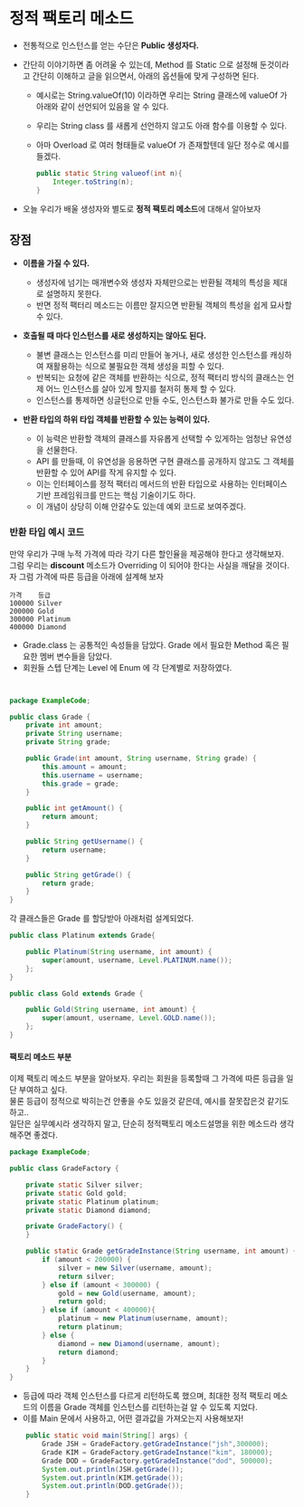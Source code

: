 # 정적 팩토리 메소드

- 전통적으로 인스턴스를 얻는 수단은 **Public 생성자다.**
- 간단히 이야기하면 좀 어려울 수 있는데, Method 를 Static 으로 설정해 둔것이라고 간단히 이해하고 글을 읽으면서, 아래의 옵션들에 맞게 구성하면 된다.

  - 예시로는 String.valueOf(10) 이라하면 우리는 String 클래스에 valueOf 가 아래와 같이 선언되어 있음을 알 수 있다.
  - 우리는 String class 를 새롭게 선언하지 않고도 아래 함수를 이용할 수 있다.
  - 아마 Overload 로 여러 형태들로 valueOf 가 존재할텐데 일단 정수로 예시를 들겠다.

    ```java
    public static String valueof(int n){
        Integer.toString(n);
    }
    ```

- 오늘 우리가 배울 생성자와 별도로 **정적 팩토리 메소드**에 대해서 알아보자

## 장점

- **이름을 가질 수 있다.**

  - 생성자에 넘기는 매개변수와 생성자 자체만으로는 반환될 객체의 특성을 제대로 설명하지 못한다.
  - 반면 정적 팩터리 메소드는 이름만 잘지으면 반환될 객체의 특성을 쉽게 묘사할 수 있다.

- **호출될 때 마다 인스턴스를 새로 생성하지는 않아도 된다.**

  - 불변 클래스는 인스턴스를 미리 만들어 놓거나, 새로 생성한 인스턴스를 캐싱하여 재활용하는 식으로 불필요한 객체 생성을 피할 수 있다.
  - 반복되는 요청에 같은 객체를 반환하는 식으로, 정적 팩터리 방식의 클래스는 언제 어느 인스턴스를 살아 있게 할지를 철저히 통제 할 수 있다.
  - 인스턴스를 통제하면 싱글턴으로 만들 수도, 인스턴스화 불가로 만들 수도 있다.

- **반환 타입의 하위 타입 객체를 반환할 수 있는 능력이 있다.**

  - 이 능력은 반환할 객체의 클래스를 자유롭게 선택할 수 있게하는 엄청난 유연성을 선물한다.
  - API 를 만들때, 이 유연성을 응용하면 구현 클래스를 공개하지 않고도 그 객체를 반환할 수 있어 API를 작게 유지할 수 있다.
  - 이는 인터페이스를 정적 팩터리 메서드의 반환 타입으로 사용하는 인터페이스 기반 프레임워크를 만드는 핵심 기술이기도 하다.
  - 이 개념이 상당히 이해 안갈수도 있는데 예외 코드로 보여주겠다.

### 반환 타입 예시 코드

만약 우리가 구매 누적 가격에 따라 각기 다른 할인율을 제공해야 한다고 생각해보자. <br>
그럼 우리는 **discount** 메소드가 Overriding 이 되어야 한다는 사실을 깨달을 것이다. <br>
자 그럼 가격에 따른 등급을 아래에 설계해 보자 <br>

```
가격    등급
100000 Silver
200000 Gold
300000 Platinum
400000 Diamond
```

- Grade.class 는 공통적인 속성들을 담았다. Grade 에서 필요한 Method 혹은 필요한 멤버 변수들을 담았다.
- 회원들 스텝 단계는 Level 에 Enum 에 각 단계별로 저장하였다.

```java


package ExampleCode;

public class Grade {
    private int amount;
    private String username;
    private String grade;

    public Grade(int amount, String username, String grade) {
        this.amount = amount;
        this.username = username;
        this.grade = grade;
    }

    public int getAmount() {
        return amount;
    }

    public String getUsername() {
        return username;
    }

    public String getGrade() {
        return grade;
    }
}
```

각 클래스들은 Grade 를 할당받아 아래처럼 설계되었다.

```java
public class Platinum extends Grade{

    public Platinum(String username, int amount) {
        super(amount, username, Level.PLATINUM.name());
    };
}
```

```java
public class Gold extends Grade {

    public Gold(String username, int amount) {
        super(amount, username, Level.GOLD.name());
    };
}
```

#### 팩토리 메소드 부분

이제 팩토리 메소드 부분을 알아보자. 우리는 회원을 등록할때 그 가격에 따른 등급을 일단 부여하고 싶다. <br>
물론 등급이 정적으로 박히는건 안좋을 수도 있을것 같은데, 예시를 잘못잡은것 같기도하고.. <br>
일단은 실무예시라 생각하지 말고, 단순히 정적팩토리 메소드설명을 위한 메소드라 생각해주면 좋겠다. <br>

```java
package ExampleCode;

public class GradeFactory {

    private static Silver silver;
    private static Gold gold;
    private static Platinum platinum;
    private static Diamond diamond;

    private GradeFactory() {
    }

    public static Grade getGradeInstance(String username, int amount) {
        if (amount < 200000) {
            silver = new Silver(username, amount);
            return silver;
        } else if (amount < 300000) {
            gold = new Gold(username, amount);
            return gold;
        } else if (amount < 400000){
            platinum = new Platinum(username, amount);
            return platinum;
        } else {
            diamond = new Diamond(username, amount);
            return diamond;
        }
    }
}
```

- 등급에 따라 객체 인스턴스를 다르게 리턴하도록 했으며, 최대한 정적 팩토리 메소드의 이름을 Grade 객체를 인스턴스를 리턴하는걸 알 수 있도록 지었다.
- 이를 Main 문에서 사용하고, 어떤 결과값을 가져오는지 사용해보자!

```java
    public static void main(String[] args) {
        Grade JSH = GradeFactory.getGradeInstance("jsh",300000);
        Grade KIM = GradeFactory.getGradeInstance("kim", 180000);
        Grade DOD = GradeFactory.getGradeInstance("dod", 500000);
        System.out.println(JSH.getGrade());
        System.out.println(KIM.getGrade());
        System.out.println(DOD.getGrade());
    }
```